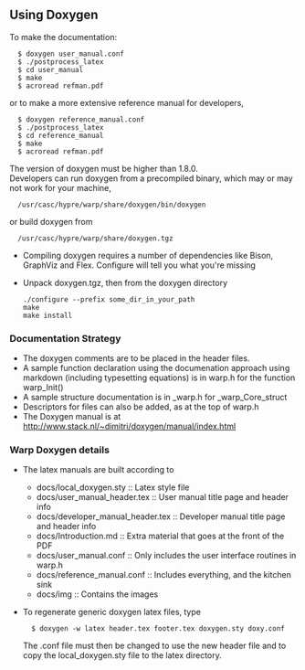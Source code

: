 ## Using Doxygen

To make the documentation:

      $ doxygen user_manual.conf
      $ ./postprocess_latex
      $ cd user_manual
      $ make
      $ acroread refman.pdf

or to make a more extensive reference manual for developers, 

      $ doxygen reference_manual.conf
      $ ./postprocess_latex
      $ cd reference_manual
      $ make
      $ acroread refman.pdf

The version of doxygen must be higher than 1.8.0.  
Developers can run doxygen from a precompiled binary, 
which may or may not work for your machine, 

      /usr/casc/hypre/warp/share/doxygen/bin/doxygen

or build doxygen from

      /usr/casc/hypre/warp/share/doxygen.tgz

- Compiling doxygen requires a number of dependencies
  like Bison, GraphViz and Flex.  Configure will tell 
  you what you're missing
- Unpack doxygen.tgz, then from the doxygen directory

      ./configure --prefix some_dir_in_your_path
      make
      make install

### Documentation Strategy
-  The doxygen comments are to be placed in the header files.
-  A sample function declaration using the documenation approach
   using markdown (including typesetting equations) is in warp.h
   for the function warp_Init()
-  A sample structure documentation is in _warp.h for _warp_Core_struct
-  Descriptors for files can also be added, as at the top of warp.h
-  The Doxygen manual is at 
   http://www.stack.nl/~dimitri/doxygen/manual/index.html

### Warp Doxygen details
-  The latex manuals are built according to 

   -  docs/local_doxygen.sty           :: Latex style file
   -  docs/user_manual_header.tex      :: User manual title page and header info
   -  docs/developer_manual_header.tex :: Developer manual title page and header info
   -  docs/Introduction.md             :: Extra material that goes at the front of the PDF
   -  docs/user_manual.conf            :: Only includes the user interface routines in warp.h
   -  docs/reference_manual.conf       :: Includes everything, and the kitchen sink
   -  docs/img                         :: Contains the images

-  To regenerate generic doxygen latex files, type
  
         $ doxygen -w latex header.tex footer.tex doxygen.sty doxy.conf

   The .conf file must then be changed to use the new header file
   and to copy the local_doxygen.sty file to the latex directory.



